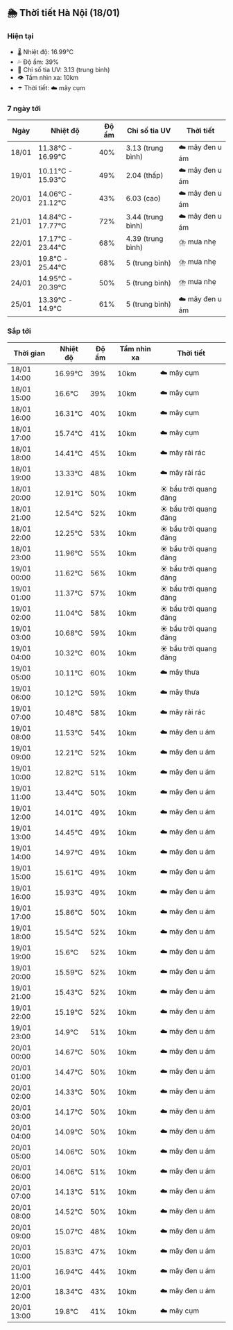 ## 🌦️ Thời tiết Hà Nội (18/01)

### Hiện tại

- 🌡️ Nhiệt độ: 16.99℃
- 💦 Độ ẩm: 39%
- 🌟 Chỉ số tia UV: 3.13 (trung bình)
- 👁️ Tầm nhìn xa: 10km
- ☂️ Thời tiết: ☁️ mây cụm

### 7 ngày tới

| Ngày | Nhiệt độ | Độ ẩm | Chỉ số tia UV | Thời tiết |
| --- | --- | --- | --- | --- |
| 18/01 | 11.38℃ - 16.99℃ | 40% | 3.13 (trung bình) | ☁️ mây đen u ám |
| 19/01 | 10.11℃ - 15.93℃ | 49% | 2.04 (thấp) | ☁️ mây đen u ám |
| 20/01 | 14.06℃ - 21.12℃ | 43% | 6.03 (cao) | ☁️ mây đen u ám |
| 21/01 | 14.84℃ - 17.77℃ | 72% | 3.44 (trung bình) | ☁️ mây đen u ám |
| 22/01 | 17.17℃ - 23.44℃ | 68% | 4.39 (trung bình) | ⛈️ mưa nhẹ |
| 23/01 | 19.8℃ - 25.44℃ | 68% | 5 (trung bình) | ⛈️ mưa nhẹ |
| 24/01 | 14.95℃ - 20.39℃ | 50% | 5 (trung bình) | ⛈️ mưa nhẹ |
| 25/01 | 13.39℃ - 14.9℃ | 61% | 5 (trung bình) | ☁️ mây đen u ám |

### Sắp tới

| Thời gian | Nhiệt độ | Độ ẩm | Tầm nhìn xa | Thời tiết |
| --- | --- | --- | --- | --- |
| 18/01 14:00 | 16.99℃ | 39% | 10km | ☁️ mây cụm |
| 18/01 15:00 | 16.6℃ | 39% | 10km | ☁️ mây cụm |
| 18/01 16:00 | 16.31℃ | 40% | 10km | ☁️ mây cụm |
| 18/01 17:00 | 15.74℃ | 41% | 10km | ☁️ mây cụm |
| 18/01 18:00 | 14.41℃ | 45% | 10km | ☁️ mây rải rác |
| 18/01 19:00 | 13.33℃ | 48% | 10km | ☁️ mây rải rác |
| 18/01 20:00 | 12.91℃ | 50% | 10km | ☀️ bầu trời quang đãng |
| 18/01 21:00 | 12.54℃ | 52% | 10km | ☀️ bầu trời quang đãng |
| 18/01 22:00 | 12.25℃ | 53% | 10km | ☀️ bầu trời quang đãng |
| 18/01 23:00 | 11.96℃ | 55% | 10km | ☀️ bầu trời quang đãng |
| 19/01 00:00 | 11.62℃ | 56% | 10km | ☀️ bầu trời quang đãng |
| 19/01 01:00 | 11.37℃ | 57% | 10km | ☀️ bầu trời quang đãng |
| 19/01 02:00 | 11.04℃ | 58% | 10km | ☀️ bầu trời quang đãng |
| 19/01 03:00 | 10.68℃ | 59% | 10km | ☀️ bầu trời quang đãng |
| 19/01 04:00 | 10.32℃ | 60% | 10km | ☀️ bầu trời quang đãng |
| 19/01 05:00 | 10.11℃ | 60% | 10km | ☁️ mây thưa |
| 19/01 06:00 | 10.12℃ | 59% | 10km | ☁️ mây thưa |
| 19/01 07:00 | 10.48℃ | 58% | 10km | ☁️ mây rải rác |
| 19/01 08:00 | 11.53℃ | 54% | 10km | ☁️ mây đen u ám |
| 19/01 09:00 | 12.21℃ | 52% | 10km | ☁️ mây đen u ám |
| 19/01 10:00 | 12.82℃ | 51% | 10km | ☁️ mây đen u ám |
| 19/01 11:00 | 13.44℃ | 50% | 10km | ☁️ mây đen u ám |
| 19/01 12:00 | 14.01℃ | 49% | 10km | ☁️ mây đen u ám |
| 19/01 13:00 | 14.45℃ | 49% | 10km | ☁️ mây đen u ám |
| 19/01 14:00 | 14.97℃ | 49% | 10km | ☁️ mây đen u ám |
| 19/01 15:00 | 15.61℃ | 49% | 10km | ☁️ mây đen u ám |
| 19/01 16:00 | 15.93℃ | 49% | 10km | ☁️ mây đen u ám |
| 19/01 17:00 | 15.86℃ | 50% | 10km | ☁️ mây đen u ám |
| 19/01 18:00 | 15.54℃ | 52% | 10km | ☁️ mây đen u ám |
| 19/01 19:00 | 15.6℃ | 52% | 10km | ☁️ mây đen u ám |
| 19/01 20:00 | 15.59℃ | 52% | 10km | ☁️ mây đen u ám |
| 19/01 21:00 | 15.43℃ | 52% | 10km | ☁️ mây đen u ám |
| 19/01 22:00 | 15.19℃ | 52% | 10km | ☁️ mây đen u ám |
| 19/01 23:00 | 14.9℃ | 51% | 10km | ☁️ mây đen u ám |
| 20/01 00:00 | 14.67℃ | 50% | 10km | ☁️ mây đen u ám |
| 20/01 01:00 | 14.47℃ | 50% | 10km | ☁️ mây đen u ám |
| 20/01 02:00 | 14.33℃ | 50% | 10km | ☁️ mây đen u ám |
| 20/01 03:00 | 14.17℃ | 50% | 10km | ☁️ mây đen u ám |
| 20/01 04:00 | 14.09℃ | 50% | 10km | ☁️ mây đen u ám |
| 20/01 05:00 | 14.06℃ | 50% | 10km | ☁️ mây đen u ám |
| 20/01 06:00 | 14.06℃ | 51% | 10km | ☁️ mây đen u ám |
| 20/01 07:00 | 14.13℃ | 51% | 10km | ☁️ mây đen u ám |
| 20/01 08:00 | 14.52℃ | 50% | 10km | ☁️ mây đen u ám |
| 20/01 09:00 | 15.07℃ | 48% | 10km | ☁️ mây đen u ám |
| 20/01 10:00 | 15.83℃ | 47% | 10km | ☁️ mây đen u ám |
| 20/01 11:00 | 16.94℃ | 44% | 10km | ☁️ mây đen u ám |
| 20/01 12:00 | 18.34℃ | 43% | 10km | ☁️ mây đen u ám |
| 20/01 13:00 | 19.8℃ | 41% | 10km | ☁️ mây cụm |
